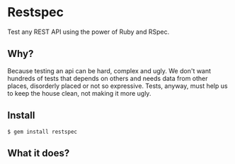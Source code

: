 # Restspec

Test any REST API using the power of Ruby and RSpec.

## Why?

Because testing an api can be hard, complex and ugly. We don't want hundreds of tests that depends on others and needs data from other places, disorderly placed or not so expressive. Tests, anyway, must help us to keep the house clean, not making it more ugly.

## Install

    $ gem install restspec

## What it does?
